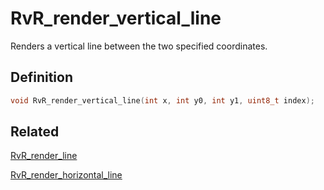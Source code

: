 # RvR_render_vertical_line

Renders a vertical line between the two specified coordinates.

## Definition

```c
void RvR_render_vertical_line(int x, int y0, int y1, uint8_t index);
```

## Related

[RvR_render_line](/rvr/rvr/render_line)

[RvR_render_horizontal_line](/rvr/rvr/render_horizontal_line)
